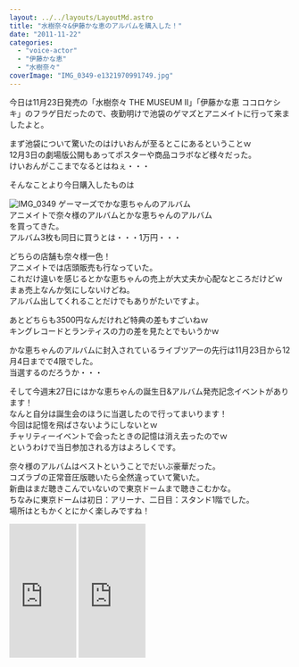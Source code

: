 ```yaml
---
layout: ../../layouts/LayoutMd.astro
title: "水樹奈々&伊藤かな恵のアルバムを購入した！"
date: "2011-11-22"
categories: 
  - "voice-actor"
  - "伊藤かな恵"
  - "水樹奈々"
coverImage: "IMG_0349-e1321970991749.jpg"
---
```


今日は11月23日発売の「水樹奈々 THE MUSEUM II」「伊藤かな恵 ココロケシキ」のフラゲ日だったので、夜勤明けで池袋のゲマズとアニメイトに行って来ましたよと。

まず池袋について驚いたのはけいおんが至るとこにあるということｗ  
12月3日の劇場版公開もあってポスターや商品コラボなど様々だった。  
けいおんがここまでなるとはねぇ・・・

そんなことより今日購入したものは

![](/archive/images/IMG_0349-e1321970991749.jpg "IMG_0349")
ゲーマーズでかな恵ちゃんのアルバム  
アニメイトで奈々様のアルバムとかな恵ちゃんのアルバム   
を買ってきた。  
アルバム3枚も同日に買うとは・・・1万円・・・

どちらの店舗も奈々様一色！  
アニメイトでは店頭販売も行なっていた。  
これだけ違いを感じるとかな恵ちゃんの売上が大丈夫か心配なところだけどｗ  
まぁ売上なんか気にしないけどね。  
アルバム出してくれることだけでもありがたいですよ。

あとどちらも3500円なんだけれど特典の差もすごいねｗ  
キングレコードとランティスの力の差を見たとでもいうかｗ

かな恵ちゃんのアルバムに封入されているライブツアーの先行は11月23日から12月4日までで4限でした。  
当選するのだろうか・・・

そして今週末27日にはかな恵ちゃんの誕生日&アルバム発売記念イベントがあります！  
なんと自分は誕生会のほうに当選したので行ってまいります！  
今回は記憶を飛ばさないようにしないとｗ  
チャリティーイベントで会ったときの記憶は消え去ったのでｗ  
というわけで当日参加される方はよろしくです。

奈々様のアルバムはベストということでだいぶ豪華だった。  
コズラブの正常音圧版聴いたら全然違っていて驚いた。  
新曲はまだ聴きこんでいないので東京ドームまで聴きこむかな。  
ちなみに東京ドームは初日：アリーナ、二日目：スタンド1階でした。  
場所はともかくとにかく楽しみですね！

<iframe style="width: 120px; height: 240px;" src="http://rcm-jp.amazon.co.jp/e/cm?lt1=_blank&amp;bc1=000000&amp;IS2=1&amp;bg1=FFFFFF&amp;fc1=000000&amp;lc1=0000FF&amp;t=mizuka123-22&amp;o=9&amp;p=8&amp;l=as4&amp;m=amazon&amp;f=ifr&amp;ref=ss_til&amp;asins=B005ODDICU" frameborder="0" marginwidth="0" marginheight="0" scrolling="no" width="320" height="240"></iframe>

<iframe style="width: 120px; height: 240px;" src="http://rcm-jp.amazon.co.jp/e/cm?lt1=_blank&amp;bc1=000000&amp;IS2=1&amp;bg1=FFFFFF&amp;fc1=000000&amp;lc1=0000FF&amp;t=mizuka123-22&amp;o=9&amp;p=8&amp;l=as4&amp;m=amazon&amp;f=ifr&amp;ref=ss_til&amp;asins=B005NJXCI0" frameborder="0" marginwidth="0" marginheight="0" scrolling="no" width="320" height="240"></iframe>
